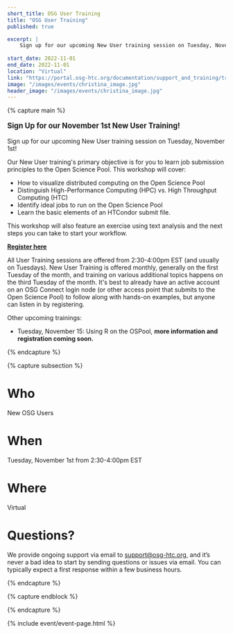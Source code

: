 ```yaml
---
short_title: OSG User Training
title: "OSG User Training"
published: true

excerpt: |
    Sign up for our upcoming New User training session on Tuesday, November 1st!
    
start_date: 2022-11-01
end_date: 2022-11-01
location: "Virtual"
link: "https://portal.osg-htc.org/documentation/support_and_training/training/osgusertraining/"
image: "/images/events/christina_image.jpg"
header_image: "/images/events/christina_image.jpg"
---
```


{% capture main %}

<p style="font-size: larger; font-weight: bold;">Sign Up for our November 1st New User Training!</p>

Sign up for our upcoming New User training session on Tuesday, November 1st!

Our New User training's primary objective is for you to learn job submission principles to the Open Science Pool. This workshop will cover:
- How to visualize distributed computing on the Open Science Pool
- Distinguish High-Performance Computing (HPC) vs. High Throughput Computing (HTC)
- Identify ideal jobs to run on the Open Science Pool
- Learn the basic elements of an HTCondor submit file. 

This workshop will also feature an exercise using text analysis and the next steps you can take to start your workflow.

**[Register here](https://docs.google.com/forms/d/e/1FAIpQLSdj3XT7I0SM4k9jBvST7YX5wsCH_er1HLA7VqRj9ICoEvf2GA/viewform)**

All User Training sessions are offered from 2:30-4:00pm EST (and usually on Tuesdays). New User Training is offered monthly, generally on the first Tuesday of the month, and training on various additional topics happens on the third Tuesday of the month. It's best to already have an active account on an OSG Connect login node (or other access point that submits to the Open Science Pool) to follow along with hands-on examples, but anyone can listen in by registering.

Other upcoming trainings:
- Tuesday, November 15: Using R on the OSPool, **more information and registration coming soon.**

{% endcapture %}


{% capture subsection %}
# Who

New OSG Users

# When

Tuesday, November 1st from 2:30-4:00pm EST

# Where

Virtual

# Questions?

We provide ongoing support via email to <support@osg-htc.org>, and it’s never a bad idea to start by sending questions or issues via email. You can typically expect a first response within a few business hours.

{% endcapture %}

{% capture endblock %}


{% endcapture %}

{% include event/event-page.html %}
